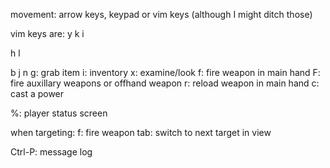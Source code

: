 movement: arrow keys, keypad or vim keys (although I might ditch those)

vim keys are:
y  k  i

h     l

b  j  n
g: grab item
i: inventory
x: examine/look
f: fire weapon in main hand
F: fire auxillary weapons or offhand weapon
r: reload weapon in main hand
c: cast a power

%: player status screen

when targeting:
f: fire weapon
tab: switch to next target in view

Ctrl-P: message log